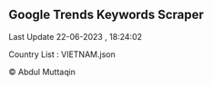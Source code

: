 

## Google Trends Keywords Scraper 
 
Last Update 22-06-2023 , 18:24:02

Country List :
VIETNAM.json



© Abdul Muttaqin 
